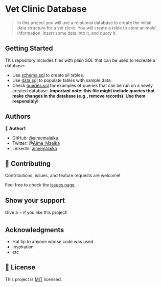 # Vet Clinic Database

> In this project you will use a relational database to create the initial data structure for a vet clinic. You will create a table to store animals' information, insert some data into it, and query it.

## Getting Started

This repository includes files with plain SQL that can be used to recreate a database:

- Use [schema.sql](./schema.sql) to create all tables.
- Use [data.sql](./data.sql) to populate tables with sample data.
- Check [queries.sql](./queries.sql) for examples of queries that can be run on a newly created database. **Important note: this file might include queries that make changes in the database (e.g., remove records). Use them responsibly!**


## Authors

👤 **Author1**

- GitHub: [@aimemalaika](https://github.com/aimemalaika)
- Twitter: [@Aime_Maaika](https://twitter.com/Aime_Maaika)
- LinkedIn: [aimemalaika](https://linkedin.com/in/aimemalaika)

## 🤝 Contributing

Contributions, issues, and feature requests are welcome!

Feel free to check the [issues page](https://github.com/aimemalaika/vet-clinic-database/issues).

## Show your support

Give a ⭐️ if you like this project!

## Acknowledgments

- Hat tip to anyone whose code was used
- Inspiration
- etc

## 📝 License

This project is [MIT](./MIT.md) licensed.

